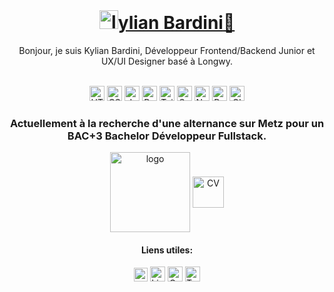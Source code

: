<div align="center"> <br>

# <a href="https://kylian-bardini.fr"><img alt="logo" width="30px" src="https://kylian-bardini.fr/assets/img/Logo_K.svg" />ylian Bardini:dragon_face:</a>
Bonjour, je suis Kylian Bardini, Développeur Frontend/Backend Junior et
UX/UI Designer basé à Longwy.

<br>


<img alt="HTML" width="24px" src="https://www.vectorlogo.zone/logos/w3_html5/w3_html5-icon.svg" />
<img alt="CSS" width="24px" src="https://www.vectorlogo.zone/logos/w3_css/w3_css-icon.svg" />
<img alt="Javacript" width="24px" src="https://upload.vectorlogo.zone/logos/javascript/images/239ec8a4-163e-4792-83b6-3f6d96911757.svg" />
<img alt="Bootstap" width="24px" src="https://upload.vectorlogo.zone/logos/getbootstrap/images/987f8f6c-263a-47b1-a85d-853cfca215d9.svg" />
<img alt="TailwindCSS" width="24px" src="https://www.vectorlogo.zone/logos/tailwindcss/tailwindcss-icon.svg" />
<img alt="Symfony" width="24px" src="https://www.vectorlogo.zone/logos/symfony/symfony-icon.svg" />
<img alt="NodeJS" width="24px" src="https://www.vectorlogo.zone/logos/nodejs/nodejs-icon.svg" />
<img alt="ReactJS" width="24px" src="https://www.vectorlogo.zone/logos/reactjs/reactjs-icon.svg" />
<img alt="GIT" width="24px" src="https://www.vectorlogo.zone/logos/git-scm/git-scm-icon.svg" />

### Actuellement à la recherche d'une alternance sur Metz pour un BAC+3 Bachelor Développeur Fullstack.

<a href="www.kylian-bardini.fr"><img align="center" alt="logo" width="128px" src="https://kylian-bardini.fr/assets/img/mns_logo.png" /></a>
<a href="https://kylian-bardini.fr/assets/cv/CV_BARDINI_KYLIAN.pdf"><img align="center" alt="CV" width="50px" src="https://cdn-icons-png.flaticon.com/512/6588/6588143.png"/></a>
<br>

#### Liens utiles:
<a href="https://kylian-bardini.fr"><img alt="Portfolio" width="22px" src="https://kylian-bardini.fr/assets/img/Logo_K.svg" /></a>
<a href="https://www.linkedin.com/in/kylian-bardini-aa0528234/"><img alt="LinkedIn" width="24px" src="https://www.vectorlogo.zone/logos/linkedin/linkedin-icon.svg" /></a>
<a href="https://codepen.io/kbrdn1"><img alt="Codepen" width="24px" src="https://www.vectorlogo.zone/logos/codepen/codepen-tile.svg" /></a>
<a href="https://twitter.com/kbrdn1"><img alt="Twitter" width="24px" src="https://www.vectorlogo.zone/logos/twitter/twitter-tile.svg" /></a>
</div>
